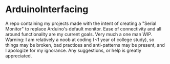 # ArduinoInterfacing
A repo containing my projects made with the intent of creating a "Serial Monitor" to replace Arduino's default monitor. Ease of connectivity and all around functionality are my current goals. Very much a one man WIP.
Warning: I am relatively a noob at coding (~1 year of college study), so things may be broken, bad practices and anti-patterns may be present, and I apologize for my ignorance. Any suggestions, or help is greatly appreciated.
